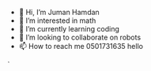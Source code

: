 - 👋 Hi, I’m Juman Hamdan
- 👀 I’m interested in math
- 🌱 I’m currently learning coding
- 💞️ I’m looking to collaborate on robots
- 📫 How to reach me 0501731635
hello 

<!---
jumanhamdan/jumanhamdan is a ✨ special ✨ repository because its `README.md` (this file) appears on your GitHub profile.
You can click the Preview link to take a look at your changes.
--->
`  
